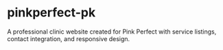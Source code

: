 # pinkperfect-pk
A professional clinic website created for Pink Perfect with service listings, contact integration, and responsive design.
